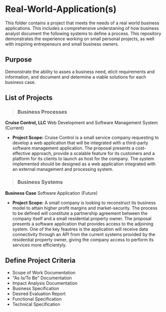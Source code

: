 # Real-World-Application(s)

This folder contains a project that meets the needs of a real world business applications. This includes a comprehensive understaning of how business analyst document the following systems to define a process. This repository demonstrates the experience working on small personal projects, as well with inspiring entrepeneurs and small business owners.

## Purpose

Demonstrate the ability to asses a business need, elicit requirements and information, and document and determine a viable solutions for each business case.

## List of Projects
   
>### Business Processes

__Cruise Control, LLC__
Web Development and Software Management System (Current)

- __Project Scope:__
   Cruise Control is a small service company requesting to develop a web application that will be integrated with a third-party software management application. The proposal        presents a cost-effective approach, provide a scalable feature for its customers and a platform for its clients to launch as host for the company. The system implemented        should be designed as a web application integrated with an external management and processing system.

>### Business Systems 

__Business Case__
Software Application (Future)

- __Project Scope:__
   A small company is looking to reconstruct its business model to attain higher profit margins and market-security. The process to be defined will constitute a                    partnership agreement between the company itself and a small residential property owner. The proposal presents a software application that provides access to the adjoining      system. One of the key feautres is the application will receive data connectivity through an API from the current systems provided by the residential property owner,            giving the company access to perform its services more efficientyly.
   
## Define Project Criteria

- Scope of Work Documentation
- "As Is/To Be" Documentation
- Impact Analysis Documentation
- Business Specification
- Desired Evaluation Report
- Functional Specification
- Technical Specification
   

